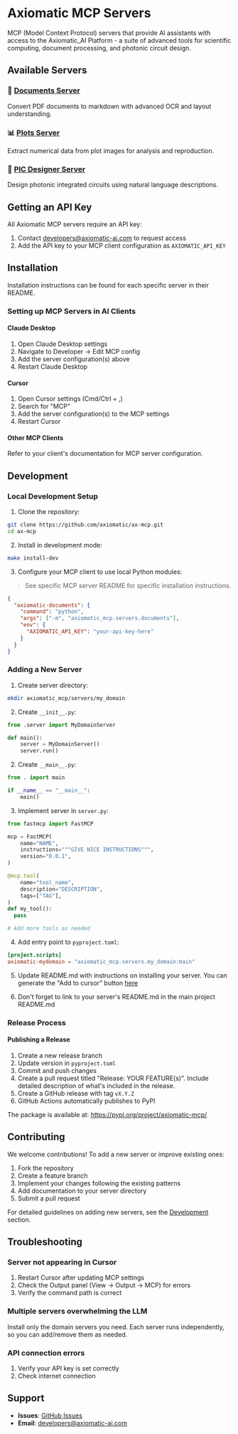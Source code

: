 # Axiomatic MCP Servers

MCP (Model Context Protocol) servers that provide AI assistants with access to the Axiomatic_AI Platform - a suite of advanced tools for scientific computing, document processing, and photonic circuit design.

## Available Servers

### 📄 [Documents Server](./axiomatic_mcp/servers/documents/)

Convert PDF documents to markdown with advanced OCR and layout understanding.

### 📊 [Plots Server](./axiomatic_mcp/servers/plots/)

Extract numerical data from plot images for analysis and reproduction.

### 🔬 [PIC Designer Server](./axiomatic_mcp/servers/pic/)

Design photonic integrated circuits using natural language descriptions.

## Getting an API Key

All Axiomatic MCP servers require an API key:

1. Contact developers@axiomatic-ai.com to request access
2. Add the API key to your MCP client configuration as `AXIOMATIC_API_KEY`

## Installation

Installation instructions can be found for each specific server in their README.

### Setting up MCP Servers in AI Clients

#### Claude Desktop

1. Open Claude Desktop settings
2. Navigate to Developer → Edit MCP config
3. Add the server configuration(s) above
4. Restart Claude Desktop

#### Cursor

1. Open Cursor settings (Cmd/Ctrl + ,)
2. Search for "MCP"
3. Add the server configuration(s) to the MCP settings
4. Restart Cursor

#### Other MCP Clients

Refer to your client's documentation for MCP server configuration.

## Development

### Local Development Setup

1. Clone the repository:

```bash
git clone https://github.com/axiomatic/ax-mcp.git
cd ax-mcp
```

2. Install in development mode:

```bash
make install-dev
```

3. Configure your MCP client to use local Python modules:

> See specific MCP server README for specific installation instructions.

```json
{
  "axiomatic-documents": {
    "command": "python",
    "args": ["-m", "axiomatic_mcp.servers.documents"],
    "env": {
      "AXIOMATIC_API_KEY": "your-api-key-here"
    }
  }
}
```

### Adding a New Server

1. Create server directory:

```bash
mkdir axiomatic_mcp/servers/my_domain
```

2. Create `__init__.py`:

```python
from .server import MyDomainServer

def main():
    server = MyDomainServer()
    server.run()
```

2. Create `__main__.py`:

```python
from . import main

if __name__ == "__main__":
    main()
```

3. Implement server in `server.py`:

```python
from fastmcp import FastMCP

mcp = FastMCP(
    name="NAME",
    instructions="""GIVE NICE INSTRUCTIONS""",
    version="0.0.1",
)

@mcp.tool(
    name="tool_name",
    description="DESCRIPTION",
    tags=["TAG"],
)
def my_tool():
  pass

# Add more tools as needed
```

4. Add entry point to `pyproject.toml`:

```toml
[project.scripts]
axiomatic-mydomain = "axiomatic_mcp.servers.my_domain:main"
```

5. Update README.md with instructions on installing your server. You can generate the "Add to cursor" button [here](https://docs.cursor.com/en/tools/developers)

6. Don't forget to link to your server's README.md in the main project README.md

### Release Process

#### Publishing a Release

1. Create a new release branch
1. Update version in `pyproject.toml`
1. Commit and push changes
1. Create a pull request titled "Release: YOUR FEATURE(s)". Include detailed description of what's included in the release.
1. Create a GitHub release with tag `vX.Y.Z`
1. GitHub Actions automatically publishes to PyPI

The package is available at: https://pypi.org/project/axiomatic-mcp/

## Contributing

We welcome contributions! To add a new server or improve existing ones:

1. Fork the repository
2. Create a feature branch
3. Implement your changes following the existing patterns
4. Add documentation to your server directory
5. Submit a pull request

For detailed guidelines on adding new servers, see the [Development](#development) section.

## Troubleshooting

### Server not appearing in Cursor

1. Restart Cursor after updating MCP settings
2. Check the Output panel (View → Output → MCP) for errors
3. Verify the command path is correct

### Multiple servers overwhelming the LLM

Install only the domain servers you need. Each server runs independently, so you can add/remove them as needed.

### API connection errors

1. Verify your API key is set correctly
2. Check internet connection

## Support

- **Issues**: [GitHub Issues](https://github.com/axiomatic/ax-mcp/issues)
- **Email**: developers@axiomatic-ai.com
